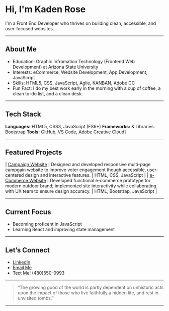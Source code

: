 # Hi, I'm Kaden Rose

I'm a Front End Developer who thrives on building clean, accessible, and user-focused websites.  

---

## About Me
-  Education: Graphic Infromation Technology (Frontend Web Development) at Arizona State University
-  Interests: eCommerce, Wedsite Development, App Development, JavaScript
-  Skills: HTML5, CSS, JavaScript, Aglie, KANBAN, Adobe CC
-  Fun Fact: I do my best work early in the morning with a cup of coffee, a clean to-do list, and a clean desk.

---

## Tech Stack

**Languages:** HTML5, CSS3, JavaScript (ES6+)
**Frameworks:** & Libraries: Bootstrap 
**Tools:** GitHub, VS Code, Adobe Creative Cloud] 
<!-- **Workflow:** [e.g. Responsive Design • Version Control • Accessibility-First Development] -->

---

## Featured Projects

| [Campaign Website](https://github.com/kadenrose/The-Campaign) | Designed and developed responsive multi-page campgain website to improve voter engagement though accessible, user-centered design and interactive features. | HTML, CSS, JavaScript |
| [e-Commerce Website]([https://github.com/[yourusername]/[repo-name]](https://github.com/tsukidan/OperationBaseCamp)) | Developed functional e-commerce prototype for modern outdoor brand; implemented site interactivity while collaborating with UX team to ensure design accuracy. | HTML, Bootstrap, JavaScript |
<!--| [Project Name](https://github.com/[yourusername]/[repo-name]) | [One-sentence project description.] | [Tech Used] | -->


---

## Current Focus
- Becoming proficent in JavaScript
- Learning React and improving state management  

---

## Let’s Connect
<!-- -  [Portfolio Website](https://[your-portfolio-link].com)  -->
-  [LinkedIn](https://www.linkedin.com/in/kadenrose/)  
-  [Email Me](mailto:kaden.db.rose@gmail.com)
-  Text Me! (480)550-0993

---

> “The growing good of the world is partly dependent on unhistoric acts upon the impact of those who live faithfully a hidden life, and rest in unvisited tombs.”

---
